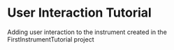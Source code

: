 # User Interaction Tutorial
Adding user interaction to the instrument created in the FirstInstrumentTutorial project
